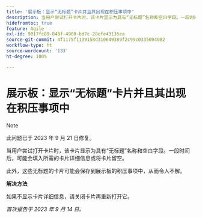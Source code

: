 ```yaml
---
title: '展示板：显示“无标题”卡片并且其出现在积压事项中'
description: 当用户尝试打开卡片时，该卡片显示为具有“无标题”名称和空白字段。一段时间后，可能会填入所需的卡片详细信息或将卡片留空。此外，这些无标题的卡片可能会保存到展示板的积压事项中，从而令人不解。
hidefromtoc: true
feature: Agile
exl-id: 9017fc89-848f-4980-bd7c-28efe43135ea
source-git-commit: 4f1175f1139158d310649389f2c99c0335094082
workflow-type: ht
source-wordcount: '133'
ht-degree: 100%

---
```


# 展示板：显示“无标题”卡片并且其出现在积压事项中

>[!NOTE]
>
>此问题已于 2023 年 9 月 21 日修复。

当用户尝试打开卡片时，该卡片显示为具有“无标题”名称和空白字段。一段时间后，可能会填入所需的卡片详细信息或将卡片留空。

此外，这些无标题的卡片可能会保存到展示板的积压事项中，从而令人不解。

**解决方法**

如果不显示卡片详细信息，请关闭卡片再重新打开它。

_首次报告于 2023 年 9 月 14 日。_
